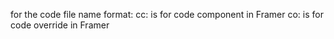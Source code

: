 for the code file name format:
cc: is for code component in Framer
co: is for code override in Framer

